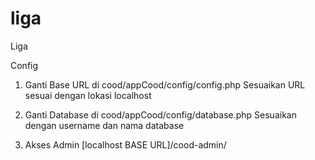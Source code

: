 # liga
Liga

Config

1. Ganti Base URL di cood/appCood/config/config.php
Sesuaikan URL sesuai dengan lokasi localhost

2. Ganti Database di cood/appCood/config/database.php
Sesuaikan dengan username dan nama database

3. Akses Admin [localhost BASE URL]/cood-admin/